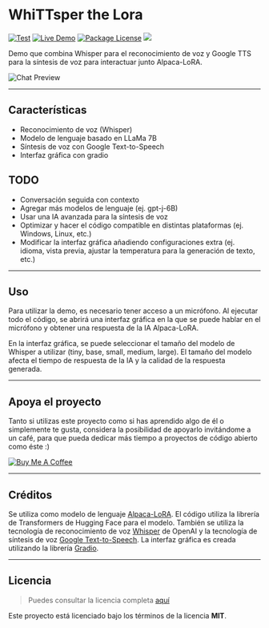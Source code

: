 WhiTTsper the Lora
============
<a href="https://github.com/ImPavloh/WhiTTsper-The-Lora" target="_blank"><img src="https://img.shields.io/github/stars/ImPavloh/WhiTTsper-The-Lora?style=social&label=Star&maxAge=2592000" alt="Test"></a> [![Live Demo](https://img.shields.io/badge/demo-online-green.svg)](https://colab.research.google.com/drive/11MHiNlhQ0ZSqKVl0Fniu085bkQRdJX9E?usp=sharing) <a href="https://github.com/ImPavloh/WhiTTsper-The-Lora/blob/master/LICENSE" target="_blank"><img src="https://img.shields.io/npm/l/@nestjs/core.svg" alt="Package License" /></a> <a href="https://twitter.com/ImPavloh" target="_blank"><img src="https://img.shields.io/twitter/follow/nestframework.svg?style=social&label=Follow"></a>


Demo que combina Whisper para el reconocimiento de voz y Google TTS para la síntesis de voz para interactuar junto Alpaca-LoRA.

![Chat Preview](https://i.imgur.com/qq6vS1E.png)

---

## Características
- Reconocimiento de voz (Whisper)
- Modelo de lenguaje basado en LLaMa 7B
- Síntesis de voz con Google Text-to-Speech
- Interfaz gráfica con gradio

## TODO
- Conversación seguida con contexto
- Agregar más modelos de lenguaje (ej. gpt-j-6B)
- Usar una IA avanzada para la síntesis de voz
- Optimizar y hacer el código compatible en distintas plataformas (ej. Windows, Linux, etc.)
- Modificar la interfaz gráfica añadiendo configuraciones extra (ej. idioma, vista previa, ajustar la temperatura para la generación de texto, etc.)

---

## Uso

Para utilizar la demo, es necesario tener acceso a un micrófono.
Al ejecutar todo el código, se abrirá una interfaz gráfica en la que se puede hablar en el micrófono y obtener una respuesta de la IA Alpaca-LoRA.

En la interfaz gráfica, se puede seleccionar el tamaño del modelo de Whisper a utilizar (tiny, base, small, medium, large). El tamaño del modelo afecta el tiempo de respuesta de la IA y la calidad de la respuesta generada.

---

## Apoya el proyecto

Tanto si utilizas este proyecto como si has aprendido algo de él o simplemente te gusta, considera la posibilidad de apoyarlo invitándome a un café, para que pueda dedicar más tiempo a proyectos de código abierto como éste :)

<a href="https://www.buymeacoffee.com/pavloh" target="_blank"><img src="https://www.buymeacoffee.com/assets/img/custom_images/orange_img.png" alt="Buy Me A Coffee" style="height: auto !important;width: auto !important;" ></a>

---

## Créditos

Se utiliza como modelo de lenguaje [Alpaca-LoRA](https://github.com/tloen/alpaca-lora). El código utiliza la librería de Transformers de Hugging Face para el modelo. 
También se utiliza la tecnología de reconocimiento de voz [Whisper](https://github.com/openai/whisper) de OpenAI y la tecnología de síntesis de voz [Google Text-to-Speech](https://github.com/pndurette/gTTS).
La interfaz gráfica es creada utilizando la librería [Gradio](https://github.com/gradio-app/gradio).

---
## Licencia
>Puedes consultar la licencia completa [aquí](https://github.com/ImPavloh/WhiTTsper-The-Lora/blob/master/LICENSE)

Este proyecto está licenciado bajo los términos de la licencia **MIT**.
